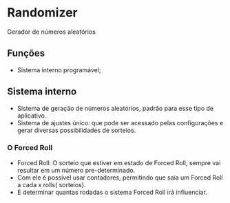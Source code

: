 ﻿# Randomizer
Gerador de números aleatórios

## Funções
- Sistema interno programável;

## Sistema interno
- Sistema de geração de números aleatórios, padrão para esse tipo de aplicativo.
- Sistema de ajustes único: que pode ser acessado pelas configurações e gerar diversas possibilidades de sorteios.

### O Forced Roll
- Forced Roll: O sorteio que estiver em estado de Forced Roll, sempre vai resultar em um número pre-determinado. 
- Com ele é possível usar contadores, permitindo que saia um Forced Roll a cada x rolls( sorteios). 
- E determinar quantas rodadas o sistema Forced Roll irá influenciar.
